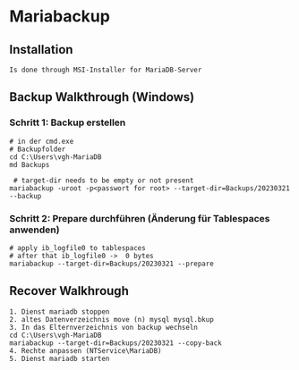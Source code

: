 # Mariabackup 

## Installation 

```
Is done through MSI-Installer for MariaDB-Server
```

## Backup Walkthrough (Windows)

### Schritt 1: Backup erstellen 
```
# in der cmd.exe
# Backupfolder
cd C:\Users\vgh-MariaDB
md Backups

 # target-dir needs to be empty or not present 
mariabackup -uroot -p<passwort for root> --target-dir=Backups/20230321 --backup 
```

### Schritt 2:  Prepare durchführen (Änderung für Tablespaces anwenden) 

```
# apply ib_logfile0 to tablespaces 
# after that ib_logfile0 ->  0 bytes 
mariabackup --target-dir=Backups/20230321 --prepare 
```

## Recover Walkhrough  

```
1. Dienst mariadb stoppen 
2. altes Datenverzeichnis move (n) mysql mysql.bkup 
3. In das Elternverzeichnis von backup wechseln
cd C:\Users\vgh-MariaDB
mariabackup --target-dir=Backups/20230321 --copy-back 
4. Rechte anpassen (NTService\MariaDB) 
5. Dienst mariadb starten
```

